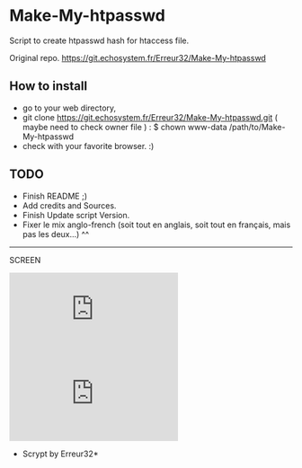 # Make-My-htpasswd

Script to create htpasswd hash for htaccess file.

Original repo.   https://git.echosystem.fr/Erreur32/Make-My-htpasswd


## How to install

- go to your web directory, 
- git clone https://git.echosystem.fr/Erreur32/Make-My-htpasswd.git
  ( maybe need to check owner file ) : $ chown www-data /path/to/Make-My-htpasswd
- check with your favorite browser. :)


##  TODO 

 - Finish README ;)
 - Add credits and Sources.
 - Finish Update script Version.
 - Fixer le mix anglo-french  (soit tout en anglais, soit tout en français, mais pas les deux...) ^^


**********************************************************
SCREEN


![](https://upfile.echosystem.fr/plugins/imageviewer/site/direct.php?s=2W1&/Screenshot-2018__tools_echosystem_fr.png)
![](https://upfile.echosystem.fr/plugins/imageviewer/site/direct.php?s=5xh&/Screenshot-2018-2-21_https_tools_echosystem_fr.png)

* Scrypt by Erreur32*
 